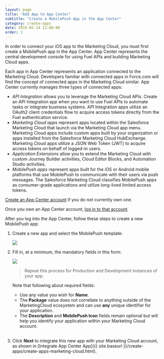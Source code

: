 ```yaml
---
layout: page
title: "Add App to App Center"
subtitle: "Create a MobilePush App in the App Center"
category: create-apps
date: 2015-05-14 12:00:00
order: 2
---
```

In order to connect your iOS app to the Marketing Cloud, you must first create a MobilePush app in the App Center. App Center represents the central development console for using Fuel APIs and building Marketing Cloud apps.

Each app in App Center represents an application connected to the Marketing Cloud. Developers familiar with connected apps in Force.com will find the concept of connected apps in the Marketing Cloud similar. App Center currently manages three types of connected apps:

* *API Integration* allows you to leverage the Marketing Cloud APIs. Create an API Integration app when you want to use Fuel APIs to automate tasks or integrate business systems. API Integration apps utilize an OAuth2 client credentials flow to acquire access tokens directly from the Fuel authentication service.
* *Marketing Cloud apps* represent apps located within the Salesforce Marketing Cloud that launch via the Marketing Cloud app menu. Marketing Cloud apps include custom apps built by your organization or apps installed from the Salesforce Marketing Cloud HubExchange. Marketing Cloud apps utilize a JSON Web Token (JWT) to acquire access tokens on behalf of logged-in users.
* *Application Extensions* allow you to extend the Marketing Cloud with custom Journey Builder activities, Cloud Editor Blocks, and Automation Studio activities.
* *MobilePush apps* represent apps built for the iOS or Android mobile platforms that use MobilePush to communicate with their users via push messages. The Salesforce Marketing Cloud classifies MobilePush apps as consumer-grade applications and utilize long-lived limited access tokens.

<a href="https://appcenter-auth.exacttargetapps.com/create" target="_blank">Create an App Center account</a> if you do not currently own one.

Once you own an App Center account, <a href="https://appcenter-auth.exacttargetapps.com/redirect" target="_blank">log in to that account</a>. 

After you log into the App Center, follow these steps to create a new MobilePush app:

1. Create a new app and select the MobilePush template:

    <img class="img-responsive" src="{{ site.baseurl }}/assets/CreateNewApp.png" />
1. Fill in, at a minimum, the mandatory fields in this form:

    <img class="img-responsive" src="{{ site.baseurl }}/assets/CreateNewMobilePushApp.png" />
 
    > Repeat this process for Production and Development instances of your app.
    
    Note that following about required fields:
    
    * Use any value you wish for **Name**.
    * The **Package** value does not correllate to anything outside of the MarketingCloud ecosystem and can use **any** unique identifier for your application.
    * The **Description** and **MobilePush Icon** fields remain optional but will help you identify your application within your Marketing Cloud account.
    <br/><br/>
1. Click **Next** to integrate this new app with your Marketing Cloud account, as shown in [Integrate App Center App]({{ site.baseurl }}/create-apps/create-apps-marketing-cloud.html).
